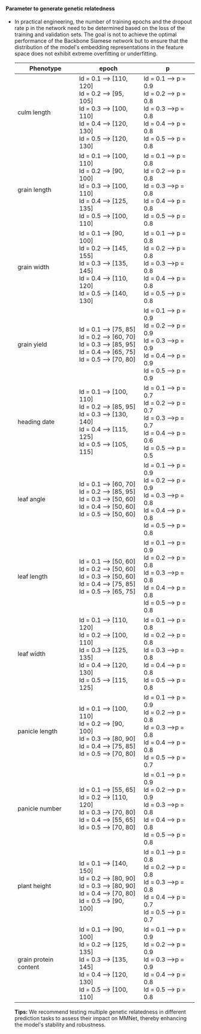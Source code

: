 #### Parameter to generate genetic relatedness

- In practical engineering, the number of training epochs and the dropout rate p in the network need to be determined based on the loss of the training and validation sets. The goal is not to achieve the optimal performance of the Backbone Siamese network but to ensure that the distribution of the model's embedding representations in the feature space does not exhibit extreme overfitting or underfitting. 

  | Phenotype             | epoch                                                        | p                                                            |
  | --------------------- | ------------------------------------------------------------ | ------------------------------------------------------------ |
  | culm length           | ld = 0.1  --> [110, 120]<br />ld = 0.2 -->  [95, 105]<br />ld = 0.3  --> [100, 110]<br />ld = 0.4 -->  [120, 130]<br />ld = 0.5 -->  [120, 130] | ld = 0.1 --> p = 0.9<br />ld = 0.2 --> p = 0.8<br />ld = 0.3  -->p = 0.8<br />ld = 0.4 --> p = 0.8<br />ld = 0.5 --> p = 0.8 |
  | grain length          | ld = 0.1  --> [100, 110]<br />ld = 0.2 -->  [90, 100]<br />ld = 0.3  --> [100, 110]<br />ld = 0.4 -->  [125, 135]<br />ld = 0.5 -->  [100, 110] | ld = 0.1 --> p = 0.8<br />ld = 0.2 --> p = 0.8<br />ld = 0.3  -->p = 0.8<br />ld = 0.4 --> p = 0.8<br />ld = 0.5 --> p = 0.8 |
  | grain width           | ld = 0.1  --> [90, 100]<br />ld = 0.2 -->  [145, 155]<br />ld = 0.3  --> [135, 145]<br />ld = 0.4 -->  [110, 120]<br />ld = 0.5 -->  [140, 130] | ld = 0.1 --> p = 0.8<br />ld = 0.2 --> p = 0.8<br />ld = 0.3  -->p = 0.8<br />ld = 0.4 --> p = 0.8<br />ld = 0.5 --> p = 0.8 |
  | grain yield           | ld = 0.1 --> [75, 85]<br />ld = 0.2 -->  [60, 70]<br />ld = 0.3  --> [85, 95]<br />ld = 0.4 -->  [65, 75]<br />ld = 0.5 -->  [70, 80] | ld = 0.1 --> p = 0.9<br />ld = 0.2 --> p = 0.9<br />ld = 0.3  -->p = 0.9<br />ld = 0.4 --> p = 0.9<br />ld = 0.5 --> p = 0.9 |
  | heading date          | ld = 0.1 --> [100, 110]<br />ld = 0.2 -->  [85, 95]<br />ld = 0.3  --> [130, 140]<br />ld = 0.4 -->  [115, 125]<br />ld = 0.5 -->  [105, 115] | ld = 0.1 --> p = 0.7<br />ld = 0.2 --> p = 0.7<br />ld = 0.3  -->p = 0.7<br />ld = 0.4 --> p = 0.6<br />ld = 0.5 --> p = 0.5 |
  | leaf angle            | ld = 0.1 --> [60, 70]<br />ld = 0.2 -->  [85, 95]<br />ld = 0.3  --> [50, 60]<br />ld = 0.4 -->  [50, 60]<br />ld = 0.5 -->  [50, 60] | ld = 0.1 --> p = 0.9<br />ld = 0.2 --> p = 0.9<br />ld = 0.3  -->p = 0.8<br />ld = 0.4 --> p = 0.8<br />ld = 0.5 --> p = 0.8 |
  | leaf length           | ld = 0.1 --> [50, 60]<br />ld = 0.2 -->  [50, 60]<br />ld = 0.3  --> [50, 60]<br />ld = 0.4 -->  [75, 85]<br />ld = 0.5 -->  [65, 75] | ld = 0.1 --> p = 0.9<br />ld = 0.2 --> p = 0.8<br />ld = 0.3  -->p = 0.8<br />ld = 0.4 --> p = 0.8<br />ld = 0.5 --> p = 0.8 |
  | leaf width            | ld = 0.1 --> [110, 120]<br />ld = 0.2 -->  [100, 110]<br />ld = 0.3  --> [125, 135]<br />ld = 0.4 -->  [120, 130]<br />ld = 0.5 -->  [115, 125] | ld = 0.1 --> p = 0.8<br />ld = 0.2 --> p = 0.8<br />ld = 0.3  -->p = 0.8<br />ld = 0.4 --> p = 0.8<br />ld = 0.5 --> p = 0.8 |
  | panicle length        | ld = 0.1 --> [100, 110]<br />ld = 0.2 -->  [90, 100]<br />ld = 0.3  --> [80, 90]<br />ld = 0.4 -->  [75, 85]<br />ld = 0.5 -->  [70, 80] | ld = 0.1 --> p = 0.9<br />ld = 0.2 --> p = 0.8<br />ld = 0.3  -->p = 0.8<br />ld = 0.4 --> p = 0.8<br />ld = 0.5 --> p = 0.7 |
  | panicle number        | ld = 0.1 --> [55, 65]<br />ld = 0.2 -->  [110, 120]<br />ld = 0.3  --> [70, 80]<br />ld = 0.4 -->  [55, 65]<br />ld = 0.5 -->  [70, 80] | ld = 0.1 --> p = 0.9<br />ld = 0.2 --> p = 0.9<br />ld = 0.3  -->p = 0.8<br />ld = 0.4 --> p = 0.8<br />ld = 0.5 --> p = 0.8 |
  | plant height          | ld = 0.1 --> [140, 150]<br />ld = 0.2 -->  [80, 90]<br />ld = 0.3  --> [80, 90]<br />ld = 0.4 -->  [70, 80]<br />ld = 0.5 -->  [90, 100] | ld = 0.1 --> p = 0.8<br />ld = 0.2 --> p = 0.8<br />ld = 0.3  -->p = 0.8<br />ld = 0.4 --> p = 0.7<br />ld = 0.5 --> p = 0.7 |
  | grain protein content | ld = 0.1 --> [90, 100]<br />ld = 0.2 -->  [125, 135]<br />ld = 0.3  --> [135, 145]<br />ld = 0.4 -->  [120, 130]<br />ld = 0.5 -->  [100, 110] | ld = 0.1 --> p = 0.9<br />ld = 0.2 --> p = 0.9<br />ld = 0.3  -->p = 0.9<br />ld = 0.4 --> p = 0.8<br />ld = 0.5 --> p = 0.8 |

  **Tips:** We recommend testing multiple genetic relatedness in different prediction tasks to assess their impact on MMNet, thereby enhancing the model's stability and robustness.